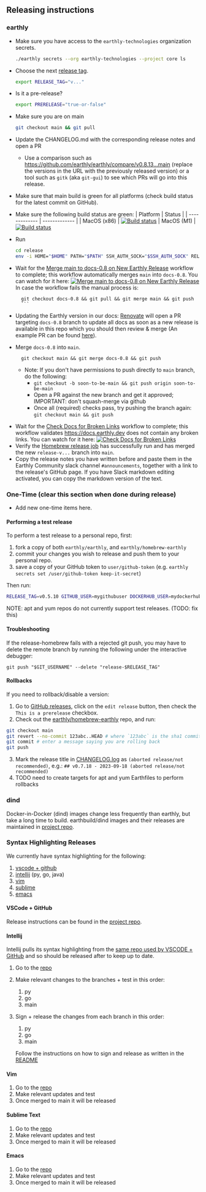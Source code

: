 ## Releasing instructions

### earthly

- Make sure you have access to the `earthly-technologies` organization secrets.
  ```bash
  ./earthly secrets --org earthly-technologies --project core ls
  ```
- Choose the next [release tag](https://github.com/earthly/earthly/releases).
  ```bash
  export RELEASE_TAG="v..."
  ```
- Is it a pre-release?
  ```bash
  export PRERELEASE="true-or-false"
  ```
- Make sure you are on main
  ```bash
  git checkout main && git pull
  ```
- Update the CHANGELOG.md with the corresponding release notes and open a PR
  - Use a comparison such as https://github.com/earthly/earthly/compare/v0.8.13...main (replace the versions in the URL with the previously released version) or a tool such as `gitk` (aka `git-gui`) to see which PRs will go into this release.
- Make sure that main build is green for all platforms (check build status for the latest commit on GitHub).
- Make sure the following build status are green:
  | Platform | Status |
  | ------------- | ------------- |
  | MacOS (x86) | [![Build status](https://badge.buildkite.com/cc0627732806ab3b76cf13b02c498658b851056242ec28f62d.svg)](https://buildkite.com/earthly-technologies/earthly-mac-scheduled)
  | MacOS (M1) | [![Build status](https://badge.buildkite.com/10a7331b2032fcc9f7f311c5218d12c1a18c317cd7fc9270ba.svg)](https://buildkite.com/earthly-technologies/earthly-m1-scheduled)
- Run
  ```bash
  cd release
  env -i HOME="$HOME" PATH="$PATH" SSH_AUTH_SOCK="$SSH_AUTH_SOCK" RELEASE_TAG="$RELEASE_TAG" USER="$USER" PRERELEASE="$PRERELEASE" ./release.sh
  ```
- Wait for the [Merge main to docs-0.8 on New Earthly Release](../.github/workflows/release-merge-docs.yml) workflow to complete; this workflow automatically merges `main` into `docs-0.8`. You can watch for it here: [![Merge main to docs-0.8 on New Earthly Release](https://github.com/earthly/earthly/actions/workflows/release-merge-docs.yml/badge.svg)](https://github.com/earthly/earthly/actions/workflows/release-merge-docs.yml)
  In case the workflow fails the manual process is:
  ````shell
    git checkout docs-0.8 && git pull && git merge main && git push
    ```
  ````
- Updating the Earthly version in our docs:
  [Renovate](https://www.mend.io/renovate/) will open a PR targeting `docs-0.8` branch to update all docs as soon as a new release is available in this repo which you should then review & merge (An example PR can be found [here](https://github.com/earthly/earthly/pull/3285/files)).
- Merge `docs-0.8` into `main`.
  ```shell
    git checkout main && git merge docs-0.8 && git push
  ```

  - Note: If you don't have permissions to push directly to `main` branch, do the following:
    - `git checkout -b soon-to-be-main && git push origin soon-to-be-main`
    - Open a PR against the new branch and get it approved; IMPORTANT: don't squash-merge via github
    - Once all (required) checks pass, try pushing the branch again:
      `git checkout main && git push`

<!-- vale HouseStyle.Spelling = YES -->

- Wait for the [Check Docs for Broken Links](../.github/workflows/docs-checks-links.yml) workflow to complete; this workflow validates https://docs.earthly.dev does not contain any broken links. You can watch for it here: [![Check Docs for Broken Links](https://github.com/earthly/earthly/actions/workflows/docs-checks-links.yml/badge.svg?event=push)](https://github.com/earthly/earthly/actions/workflows/docs-checks-links.yml)
- Verify the [Homebrew release job](https://github.com/earthly/homebrew-earthly) has successfully run and has merged the new `release-v...` branch into `main`.
- Copy the release notes you have written before and paste them in the Earthly Community slack channel `#announcements`, together with a link to the release's GitHub page. If you have Slack markdown editing activated, you can copy the markdown version of the text.

### One-Time (clear this section when done during release)

- Add new one-time items here.

#### Performing a test release

To perform a test release to a personal repo, first:

1. fork a copy of both `earthly/earthly`, and `earthly/homebrew-earthly`
2. commit your changes you wish to release and push them to your personal repo.
3. save a copy of your GitHub token to `user/github-token` (e.g. `earthly secrets set /user/github-token keep-it-secret`)

Then run:

```bash
RELEASE_TAG=v0.5.10 GITHUB_USER=mygithubuser DOCKERHUB_USER=mydockerhubuser EARTHLY_REPO=earthly BREW_REPO=homebrew-earthly GITHUB_SECRET_PATH=user/github-token ./release.sh
```

NOTE: apt and yum repos do not currently support test releases. (TODO: fix this)

#### Troubleshooting

If the release-homebrew fails with a rejected git push, you may have to delete the remote branch by running the following under the interactive debugger:

    git push "$GIT_USERNAME" --delete "release-$RELEASE_TAG"

#### Rollbacks

If you need to rollback/disable a version:

1. Go to [GitHub releases](https://github.com/earthly/earthly/releases), click on the `edit release` button, then check the `This is a prerelease` checkbox.
2. Check out the [earthly/homebrew-earthly](https://github.com/earthly/homebrew-earthly) repo, and run:

```bash
git checkout main
git revert --no-commit 123abc..HEAD # where `123abc` is the sha1 commit to roll back to
git commit # enter a message saying you are rolling back
git push
```

3. Mark the release title in [CHANGELOG.log](../CHANGELOG.md) as `(aborted release/not recommended)`, e.g.:
   `## v0.7.18 - 2023-09-18 (aborted release/not recommended)`
4. TODO need to create targets for apt and yum Earthfiles to perform rollbacks

### dind

Docker-in-Docker (dind) images change less frequently than earthly, but take a long time to build.
earthbuild/dind images and their releases are maintained in [project repo](https://github.com/earthbuild/dind).

### Syntax Highlighting Releases

We currently have syntax highlighting for the following:

1. [vscode + github](https://github.com/EarthBuild/earthfile-grammar)
1. [intellij](https://github.com/EarthBuild/earthly-intellij-plugin) (py, go, java)
1. [vim](https://github.com/EarthBuild/earthly.vim)
1. [sublime](https://github.com/earthly/sublimetext-earthly-syntax)
1. [emacs](https://github.com/EarthBuild/earthly-emacs)

#### VSCode + GitHub

Release instructions can be found in the [project repo](https://github.com/EarthBuild/earthfile-grammar#how-to-release).

#### Intellij

Intellij pulls its syntax highlighting from the [same repo used by VSCODE + GitHub](https://github.com/EarthBuild/earthfile-grammar) and so should be released after to keep up to date.

1. Go to the [repo](https://github.com/EarthBuild/earthfile-grammar)
1. Make relevant changes to the branches + test in this order:
   1. py
   1. go
   1. main
1. Sign + release the changes from each branch in this order:
   1. py
   1. go
   1. main

   Follow the instructions on how to sign and release as written in the [README](https://github.com/EarthBuild/earthly-intellij-plugin#signing-requires-earthly-technologies-org-membership)

#### Vim

1. Go to the [repo](https://github.com/EarthBuild/earthly.vim)
1. Make relevant updates and test
1. Once merged to main it will be released

#### Sublime Text

1. Go to the [repo](https://github.com/earthly/sublimetext-earthly-syntax)
1. Make relevant updates and test
1. Once merged to main it will be released

#### Emacs

1. Go to the [repo](https://github.com/EarthBuild/earthly-emacs)
1. Make relevant updates and test
1. Once merged to main it will be released

